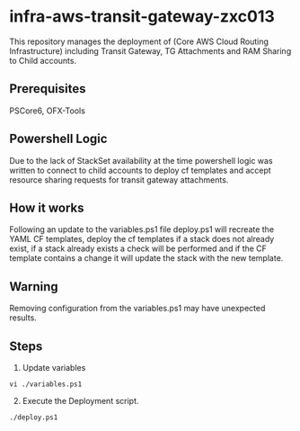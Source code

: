 # infra-aws-transit-gateway-zxc013
This repository manages the deployment of (Core AWS Cloud Routing Infrastructure) including Transit Gateway, TG Attachments and RAM Sharing to Child accounts.

## Prerequisites
PSCore6, OFX-Tools

## Powershell Logic
Due to the lack of StackSet availability at the time powershell logic was written to connect to child accounts to deploy cf templates and accept resource sharing requests for transit gateway attachments.

## How it works
Following an update to the variables.ps1 file deploy.ps1 will recreate the YAML CF templates, deploy the cf templates if a stack does not already exist, if a stack already exists a check will be performed and if the CF template contains a change it will update the stack with the new template.

## Warning
Removing configuration from the variables.ps1 may have unexpected results.

## Steps
1. Update variables
```
vi ./variables.ps1
```
2. Execute the Deployment script.
```
./deploy.ps1
```
